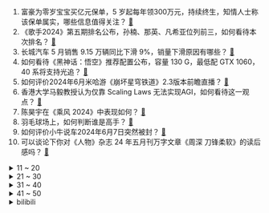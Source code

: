 1. 富豪为零岁宝宝买亿元保单，5 岁起每年领300万元，持续终生，知情人士称该保单属实，哪些信息值得关注？ [:link:](https://www.zhihu.com/question/658297229)
2. 《歌手2024》第五期排名公布，孙楠、那英、凡希亚位列前三，如何看待本次排名？ [:link:](https://www.zhihu.com/question/658352150)
3. 长城汽车 5 月销售 9.15 万辆同比下滑 9%，销量下滑原因有哪些？ [:link:](https://www.zhihu.com/question/658075607)
4. 如何看待《黑神话：悟空》推荐配置公布，容量 130 G，最低配 GTX 1060，40 系将支持光追？ [:link:](https://www.zhihu.com/question/658322606)
5. 如何评价2024年6月米哈游《崩坏星穹铁道》2.3版本前瞻直播？ [:link:](https://www.zhihu.com/question/658258307)
6. 香港大学马毅教授认为仅靠 Scaling Laws 无法实现AGI，如何看待这一观点？ [:link:](https://www.zhihu.com/question/658143613)
7. 陈昊宇在《乘风 2024》中表现如何？ [:link:](https://www.zhihu.com/question/653729235)
8. 羽毛球场上，如何判断谁是高手？ [:link:](https://www.zhihu.com/question/531069642)
9. 如何评价小牛说车2024年6月7日突然被封？ [:link:](https://www.zhihu.com/question/658318290)
10. 可以谈论下你对《人物》杂志 24 年五月刊万字文章《周深 刀锋柔软》的读后感吗？ [:link:](https://www.zhihu.com/question/658146299)
<details>
<summary>11 ~ 20</summary>

11. 俞敏洪称东方甄选做得乱七八糟引发股价大跌，深夜致歉是朋友间谦虚表达，会努力前行负责到底，如何看待此事？ [:link:](https://www.zhihu.com/question/658297223)
12. 比亚迪王传福称「卷」是一种竞争，是市场经济的本质，竞争才能产生繁荣，企业家都要拥抱这种竞争，如何理解？ [:link:](https://www.zhihu.com/question/658309311)
13. 阿里云Qwen2两小时登顶HuggingFace开源大模型榜首，你怎么看？ [:link:](https://www.zhihu.com/question/658304946)
14. 如何评价电影《疯狂的麦克斯：狂暴女神》？ [:link:](https://www.zhihu.com/question/656427381)
15. 为什么直到现在，《原神》的元素反应机制都没有被模仿？ [:link:](https://www.zhihu.com/question/655314579)
16. 法国总统马克龙宣布向乌克兰提供幻影 2000 战斗机，还将对乌克兰飞行员进行培训，此举会产生什么影响？ [:link:](https://www.zhihu.com/question/658301508)
17. 假如给你无限的金钱，但你的寿命只剩下一个月，你愿意接受吗？ [:link:](https://www.zhihu.com/question/658128931)
18. 高考家长穿旗袍、买向日葵、吃剩栗（胜利），这些「应援动作」会产生积极作用还是可能给孩子带来压力？ [:link:](https://www.zhihu.com/question/657964630)
19. 如何评价蔡澜？ [:link:](https://www.zhihu.com/question/22595871)
20. 红领巾的披肩式系法引热议，知名大 V 胡锡进称其「背离了红领巾的传统」，如何评价此事？ [:link:](https://www.zhihu.com/question/658329500)
</details>
<details>
<summary>21 ~ 30</summary>

21. 如何评价综艺《歌手 2024》第五期歌手们的表现？ [:link:](https://www.zhihu.com/question/658129032)
22. 38岁的中国男足前国脚中后卫冯潇霆宣布结束长达二十一年的职业球员生涯，如何评价他的职业生涯？ [:link:](https://www.zhihu.com/question/658174459)
23. 如何评价2024年新高考一卷作文？ [:link:](https://www.zhihu.com/question/658306447)
24. 如何用三个词形容你的高中生活？ [:link:](https://www.zhihu.com/question/658013721)
25. 给你家宠物花过最值的一笔钱是什么？ [:link:](https://www.zhihu.com/question/658146043)
26. 高考来啦，那年高考的场景你还记得吗？ [:link:](https://www.zhihu.com/question/657965662)
27. 蓝领岗位需求大，部分城市快递外卖员平均月薪超八千元 ，是否会成为一种趋势？ [:link:](https://www.zhihu.com/question/658298820)
28. 有些人总喜欢当别人面贬低他人喜欢的东西，这是种什么心态？ [:link:](https://www.zhihu.com/question/658004354)
29. 在一个公司里面，为什么有些部门的优秀员工最先离职？管理者是什么心态？ [:link:](https://www.zhihu.com/question/657333356)
30. 如何评价 TES 与 LNG 对局中 gala 滑板鞋使用幽梦 bug 的行为？ [:link:](https://www.zhihu.com/question/658347371)
</details>
<details>
<summary>31 ~ 40</summary>

31. 如何评价张钰琪在《歌手2024》第五期演唱的《Black Sheep》？ [:link:](https://www.zhihu.com/question/658349513)
32. 有哪些旅行地，让你感受到了独特的「中式美学」？ [:link:](https://www.zhihu.com/question/657660395)
33. 如何看待阿里云开源大模型 Qwen2，性能实现代际飞跃，超越 Llama3？ [:link:](https://www.zhihu.com/question/658307301)
34. 今年前 5 个月我国货物贸易进出口总值 17.5 万亿元，同比增长 6.3%，这一数据说明了什么？ [:link:](https://www.zhihu.com/question/658304587)
35. 旅途中你拍下过哪些古建筑，有哪些古建曾真正触动过你？ [:link:](https://www.zhihu.com/question/658211918)
36. 安陵容如果遇到的是如懿，故事会不会不一样？ [:link:](https://www.zhihu.com/question/421287285)
37. 《无畏契约》大师赛入坑，618有什么性价比游戏本推荐？ [:link:](https://www.zhihu.com/question/657964358)
38. 如何评价 2024 年新高考 I 卷数学题？ [:link:](https://www.zhihu.com/question/658254862)
39. 《琅琊榜》与《庆余年》两部剧哪一部权谋更高一点？ [:link:](https://www.zhihu.com/question/500352066)
40. 跟男朋友同居两年了，家里一直催结婚，男朋友一直敷衍我怎么办? [:link:](https://www.zhihu.com/question/658210229)
</details>
<details>
<summary>41 ~ 50</summary>

41. 龚自珍的诗水平如何? [:link:](https://www.zhihu.com/question/657473953)
42. 你的手机里拍过哪些「算了，你肯定觉得没意思」的照片？ [:link:](https://www.zhihu.com/question/657461389)
43. 《如懿传》里所有人的“懿症”都消失，会怎样？ [:link:](https://www.zhihu.com/question/657969076)
44. 领导说他喜欢跟「开窍」的人打交道。那么什么样的人算是「开窍」了呢？ [:link:](https://www.zhihu.com/question/658096950)
45. 交易中有哪些第一性原理？ [:link:](https://www.zhihu.com/question/654901298)
46. 如果俄罗斯出动苏57的话，能否压制瑞典预警机+F16组合？ [:link:](https://www.zhihu.com/question/658145873)
47. 如何评价6月7日的《崩坏：星穹铁道》2.3版本「再见，匹诺康尼」前瞻特别节目？ [:link:](https://www.zhihu.com/question/658271056)
48. 下属不好带，想放弃他，但是又担心大领导质疑我带人的能力，怎么办？ [:link:](https://www.zhihu.com/question/656142359)
49. 有哪些话支撑你度过艰难的时光? [:link:](https://www.zhihu.com/question/657214914)
50. 2024 年《美国内战》这部电影值得观看吗？这部电影与以往战争类电影有什么不同点？ [:link:](https://www.zhihu.com/question/658014373)
</details><details>
<summary>bilibili</summary>

</details>